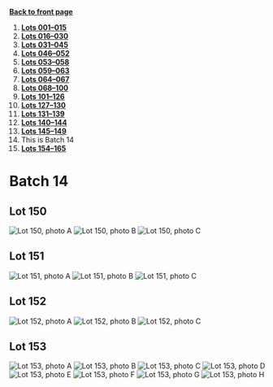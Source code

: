 [**Back to front page**](/README.md)
1.  [**Lots 001&ndash;015**](/Batch-01.md)
2.  [**Lots 016&ndash;030**](/Batch-02.md)
3.  [**Lots 031&ndash;045**](/Batch-03.md)
4.  [**Lots 046&ndash;052**](/Batch-04.md)
5.  [**Lots 053&ndash;058**](/Batch-05.md)
6.  [**Lots 059&ndash;063**](/Batch-06.md)
7.  [**Lots 064&ndash;067**](/Batch-07.md)
8.  [**Lots 068&ndash;100**](/Batch-08.md)
9.  [**Lots 101&ndash;126**](/Batch-09.md)
10. [**Lots 127&ndash;130**](/Batch-10.md)
11. [**Lots 131&ndash;139**](/Batch-11.md)
12. [**Lots 140&ndash;144**](/Batch-12.md)
13. [**Lots 145&ndash;149**](/Batch-13.md)
14. This is Batch 14
15. [**Lots 154&ndash;165**](/Batch-15.md)

# Batch 14
<section>
    <h2>Lot 150</h2>
    <img src="pic/train-150a.jpg" alt="Lot 150, photo A">
    <img src="pic/train-150b.jpg" alt="Lot 150, photo B">
    <img src="pic/train-150c.jpg" alt="Lot 150, photo C">
</section>
<section>
    <h2>Lot 151</h2>
    <img src="pic/train-151a.jpg" alt="Lot 151, photo A">
    <img src="pic/train-151b.jpg" alt="Lot 151, photo B">
    <img src="pic/train-151c.jpg" alt="Lot 151, photo C">
</section>
<section>
    <h2>Lot 152</h2>
    <img src="pic/train-152a.jpg" alt="Lot 152, photo A">
    <img src="pic/train-152b.jpg" alt="Lot 152, photo B">
    <img src="pic/train-152c.jpg" alt="Lot 152, photo C">
</section>
<section>
    <h2>Lot 153</h2>
    <img src="pic/train-153a.jpg" alt="Lot 153, photo A">
    <img src="pic/train-153b.jpg" alt="Lot 153, photo B">
    <img src="pic/train-153c.jpg" alt="Lot 153, photo C">
    <img src="pic/train-153d.jpg" alt="Lot 153, photo D">
    <img src="pic/train-153e.jpg" alt="Lot 153, photo E">
    <img src="pic/train-153f.jpg" alt="Lot 153, photo F">
    <img src="pic/train-153g.jpg" alt="Lot 153, photo G">
    <img src="pic/train-153h.jpg" alt="Lot 153, photo H">
</section>